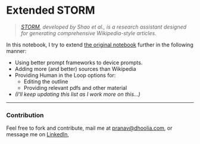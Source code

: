 # Extended STORM

> _[STORM](https://arxiv.org/abs/2402.14207), developed by Shao et al., is a research assistant designed for generating comprehensive Wikipedia-style articles._

In this notebook, I try to extend [the original notebook](https://langchain-ai.github.io/langgraph/tutorials/storm/storm/#construct-the-interview-graph) further in the following manner:
- Using better prompt frameworks to device prompts.
- Adding more (and better) sources than Wikipedia
- Providing Human in the Loop options for:
    - Editing the outline
    - Providing relevant pdfs and other material
- _(I'll keep updating this list as I work more on this...)_

---
### Contribution

Feel free to fork and contribute, mail me at [pranav@dhoolia.com](mailto:pranav@dhoolia.com), or message me on [LinkedIn](https://www.linkedin.com/in/pranav-dhoolia-777b66155/), 